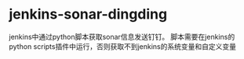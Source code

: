 # jenkins-sonar-dingding
 jenkins中通过python脚本获取sonar信息发送钉钉。
 脚本需要在jenkins的python scripts插件中运行，否则获取不到jenkins的系统变量和自定义变量
